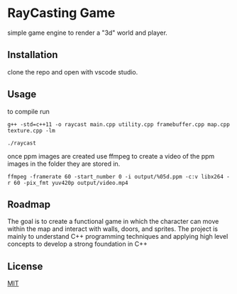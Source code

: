 # RayCasting Game

simple game engine to render a "3d" world and player.

## Installation

clone the repo and open with vscode studio.

## Usage

to compile run 

```g++ -std=c++11 -o raycast main.cpp utility.cpp framebuffer.cpp map.cpp texture.cpp -lm```

```./raycast```

once ppm images are created use ffmpeg to create a video of the ppm images in the folder they are stored in.

```ffmpeg -framerate 60 -start_number 0 -i output/%05d.ppm -c:v libx264 -r 60 -pix_fmt yuv420p output/video.mp4```

## Roadmap

The goal is to create a functional game in which the character can move within the map and interact with walls, doors, and sprites. The project is mainly to understand C++ programming techniques and applying high level concepts to develop a strong foundation in C++

## License

[MIT](https://choosealicense.com/licenses/mit/)
